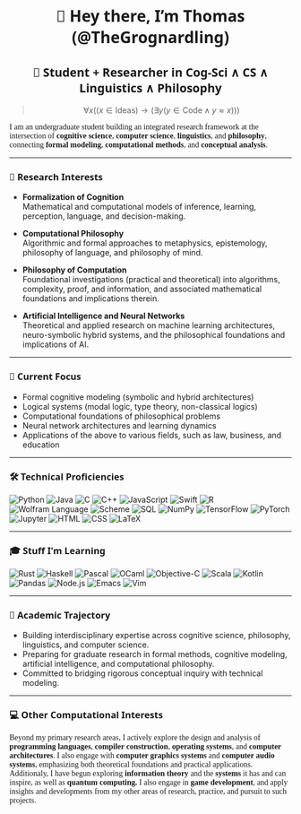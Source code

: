 <h1 align="center" style="font-family: 'Fira Sans', 'Segoe UI', sans-serif;"><b>
👋 Hey there, I’m Thomas (@TheGrognardling)
</b></h1>

<h2 align="center" style="font-family: 'Fira Sans', 'Segoe UI', sans-serif;">🚀 Student + Researcher in Cog-Sci ∧ CS ∧ Linguistics ∧ Philosophy</h2>

> $$\displaystyle \forall x \left( (x \in \text{Ideas}) \rightarrow (\exists y (y \in \text{Code} \land y \approx x)) \right)$$

<p style="font-family: 'Merriweather', serif;">
I am an undergraduate student building an integrated research framework at the intersection of <b>cognitive science</b>, <b>computer science</b>, <b>linguistics</b>, and <b>philosophy</b>, connecting <b>formal modeling</b>, <b>computational methods</b>, and <b>conceptual analysis</b>.
</p>

---

<h3 style="font-family: 'Fira Sans', 'Segoe UI', sans-serif;">🧠 Research Interests</h3>

- **Formalization of Cognition**  
  Mathematical and computational models of inference, learning, perception, language, and decision-making.

- **Computational Philosophy**  
  Algorithmic and formal approaches to metaphysics, epistemology, philosophy of language, and philosophy of mind.

- **Philosophy of Computation**  
  Foundational investigations (practical and theoretical) into algorithms, complexity, proof, and information, and associated mathematical foundations and implications therein.

- **Artificial Intelligence and Neural Networks**  
  Theoretical and applied research on machine learning architectures, neuro-symbolic hybrid systems, and the philosophical foundations and implications of AI.

---

<h3 style="font-family: 'Fira Sans', 'Segoe UI', sans-serif;">🔬 Current Focus</h3>

- Formal cognitive modeling (symbolic and hybrid architectures)  
- Logical systems (modal logic, type theory, non-classical logics)  
- Computational foundations of philosophical problems  
- Neural network architectures and learning dynamics
- Applications of the above to various fields, such as law, business, and education

---

<h3 style="font-family: 'Fira Sans', 'Segoe UI', sans-serif;">🛠 Technical Proficiencies</h3>

![Python](https://img.shields.io/badge/Python-3776AB?style=flat-square&logo=python&logoColor=white)
![Java](https://img.shields.io/badge/Java-007396?style=flat-square&logo=openjdk&logoColor=white)
![C](https://img.shields.io/badge/C-A8B9CC?style=flat-square&logo=c&logoColor=white)
![C++](https://img.shields.io/badge/C++-00599C?style=flat-square&logo=c%2B%2B&logoColor=white)
![JavaScript](https://img.shields.io/badge/JavaScript-323330?style=flat-square&logo=javascript&logoColor=F7DF1E)
![Swift](https://img.shields.io/badge/Swift-FA7343?style=flat-square&logo=swift&logoColor=white)
![R](https://img.shields.io/badge/R-276DC3?style=flat-square&logo=r&logoColor=white)
![Wolfram Language](https://img.shields.io/badge/Wolfram_Language-DD1100?style=flat-square&logoColor=white)
![Scheme](https://img.shields.io/badge/Scheme-9F1D20?style=flat-square&logoColor=white)
![SQL](https://img.shields.io/badge/SQL-4479A1?style=flat-square&logo=postgresql&logoColor=white)
![NumPy](https://img.shields.io/badge/NumPy-013243?style=flat-square&logo=numpy&logoColor=white)
![TensorFlow](https://img.shields.io/badge/TensorFlow-FF6F00?style=flat-square&logo=tensorflow&logoColor=white)
![PyTorch](https://img.shields.io/badge/PyTorch-EE4C2C?style=flat-square&logo=pytorch&logoColor=white)
![Jupyter](https://img.shields.io/badge/Jupyter-F37626?style=flat-square&logo=jupyter&logoColor=white)
![HTML](https://img.shields.io/badge/HTML-E34F26?style=flat-square&logo=html5&logoColor=white)
![CSS](https://img.shields.io/badge/CSS-1572B6?style=flat-square&logo=css3&logoColor=white)
![LaTeX](https://img.shields.io/badge/LaTeX-008080?style=flat-square&logo=latex&logoColor=white)

---

<h3 style="font-family: 'Fira Sans', 'Segoe UI', sans-serif;">🎓 Stuff I'm Learning</h3>

![Rust](https://img.shields.io/badge/Rust-1c1c1c?style=flat-square&logo=rust&logoColor=white)
![Haskell](https://img.shields.io/badge/Haskell-5D4F85?style=flat-square&logo=haskell&logoColor=white)
![Pascal](https://img.shields.io/badge/Pascal-002F6C?style=flat-square&logoColor=white)
![OCaml](https://img.shields.io/badge/OCaml-EC6813?style=flat-square&logo=ocaml&logoColor=white)
![Objective-C](https://img.shields.io/badge/Objective--C-438EFF?style=flat-square&logo=apple&logoColor=white)
![Scala](https://img.shields.io/badge/Scala-DC322F?style=flat-square&logo=scala&logoColor=white) 
![Kotlin](https://img.shields.io/badge/Kotlin-0095D5?style=flat-square&logo=kotlin&logoColor=white)
![Pandas](https://img.shields.io/badge/Pandas-150458?style=flat-square&logo=pandas&logoColor=white)
![Node.js](https://img.shields.io/badge/Node.js-339933?style=flat-square&logo=nodedotjs&logoColor=white)
![Emacs](https://img.shields.io/badge/Emacs-7F5AB6?style=flat-square&logo=gnuemacs&logoColor=white)
![Vim](https://img.shields.io/badge/Vim-019733?style=flat-square&logo=vim&logoColor=white)

---

<h3 style="font-family: 'Fira Sans', 'Segoe UI', sans-serif;">🌱 Academic Trajectory</h3>

- Building interdisciplinary expertise across cognitive science, philosophy, linguistics, and computer science.
- Preparing for graduate research in formal methods, cognitive modeling, artificial intelligence, and computational philosophy.
- Committed to bridging rigorous conceptual inquiry with technical modeling.

---

<h3 style="font-family: 'Fira Sans', 'Segoe UI', sans-serif;">💻 Other Computational Interests</h3>

<p style="font-family: 'Merriweather', serif;">
Beyond my primary research areas, I actively explore the design and analysis of <b>programming languages</b>, <b>compiler construction</b>, <b>operating systems</b>, and <b>computer architectures</b>. I also engage with <b>computer graphics systems</b> and <b>computer audio systems</b>, emphasizing both theoretical foundations and practical applications. Additionaly, I have begun exploring <b>information theory</b> and the <b>systems</b> it has and can inspire, as well as <b>quantum computing.</b> I also engage in <b>game development</b>, and apply insights and developments from my other areas of research, practice, and pursuit to such projects.
</p>

